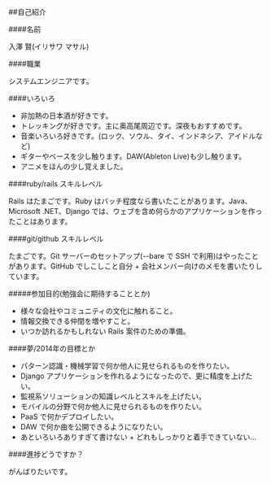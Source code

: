 ##自己紹介

####名前

入澤 賢(イリサワ マサル)

####職業

システムエンジニアです。

####いろいろ

- 非加熱の日本酒が好きです。
- トレッキングが好きです。主に奥高尾周辺です。深夜もおすすめです。
- 音楽いろいろ好きです。(ロック、ソウル、タイ、インドネシア、アイドルなど)
- ギターやベースを少し触ります。DAW(Ableton Live)も少し触ります。
- アニメをほんの少し覚えました。

####ruby/rails スキルレベル

Rails はたまごです。Ruby はバッチ程度なら書いたことがあります。Java、Microsoft .NET、Django では、ウェブを含め何らかのアプリケーションを作ったことはあります。

####git/github スキルレベル

たまごです。Git サーバーのセットアップ(--bare で SSH で利用)はやったことがあります。GitHub でしこしこと自分 + 会社メンバー向けのメモを書いたりしています。

#####参加目的(勉強会に期待することとか)

- 様々な会社やコミュニティの文化に触れること。
- 情報交換できる仲間を増やすこと。
- いつか訪れるかもしれない Rails 案件のための準備。

####夢/2014年の目標とか

- パターン認識・機械学習で何か他人に見せられるものを作りたい。
- Django アプリケーションを作れるようになったので、更に精度を上げたい。
- 監視系ソリューションの知識レベルとスキルを上げたい。
- モバイルの分野で何か他人に見せられるものを作りたい。
- PaaS で何かデプロイしたい。
- DAW で何か曲を公開できるようになりたい。
- あといろいろありすぎて書けない + どれもしっかりと着手できていない...

####進捗どうですか？

がんばりたいです。

